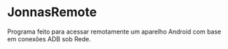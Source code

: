 # JonnasRemote
Programa feito para acessar remotamente um aparelho Android com base em conexões ADB sob Rede.
